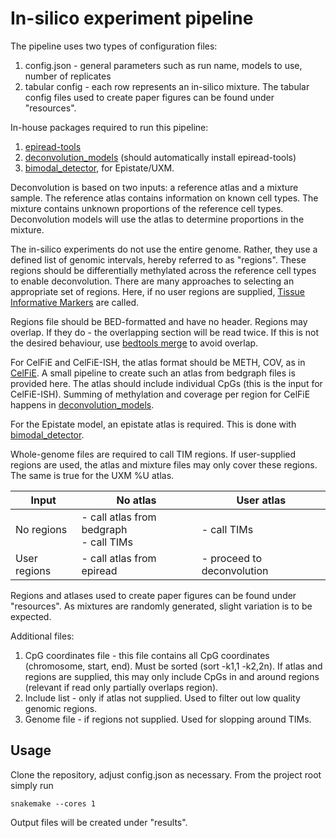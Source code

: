 # In-silico experiment pipeline

The pipeline uses two types of configuration files:
1) config.json - general parameters such as run name, models to use, number of replicates
2) tabular config - each row represents an in-silico mixture. 
The tabular config files used to create paper figures can be found under "resources".

In-house packages required to run this pipeline: 
1) [epiread-tools](https://github.com/methylgrammarlab/epiread-tools) 
2) [deconvolution_models](https://github.com/methylgrammarlab/deconvolution_models) (should automatically install epiread-tools)
3) [bimodal_detector](https://github.com/methylgrammarlab/bimodal_detector), for Epistate/UXM. 

Deconvolution is based on two inputs: a reference atlas and a mixture sample. The reference atlas contains information
on known cell types. The mixture contains unknown proportions of the reference cell types. Deconvolution models will 
use the atlas to determine proportions in the mixture.

The in-silico experiments do not use the entire genome. Rather, they use a defined list of genomic 
intervals, hereby referred to as "regions". These regions should be differentially methylated across the reference cell
types to enable deconvolution. There are many approaches to selecting an appropriate set of regions. Here, 
if no user regions are supplied, [Tissue Informative Markers](https://github.com/christacaggiano/celfie) are called.

Regions file should be BED-formatted and have no header. Regions may overlap. If they do - the overlapping section
will be read twice. If this is not the desired behaviour, use [bedtools merge](https://bedtools.readthedocs.io/en/latest/content/tools/merge.html) to avoid overlap. 

For CelFiE and CelFiE-ISH, the atlas format should be METH, COV, as in [CelFiE](https://github.com/christacaggiano/celfie).
A small pipeline to create such an atlas from bedgraph files is provided here. The atlas should include individual
CpGs (this is the input for CelFiE-ISH). Summing of methylation and coverage per region for CelFiE happens in [deconvolution_models](https://github.com/methylgrammarlab/deconvolution_models). 

For the Epistate model, an epistate atlas is required. This is done with [bimodal_detector](https://github.com/methylgrammarlab/bimodal_detector).

Whole-genome files are required to call TIM regions. If user-supplied regions are used, the atlas and mixture files may only cover these regions.
The same is true for the UXM %U atlas.

| Input        | No atlas                                    | User atlas                 |
|--------------|---------------------------------------------|----------------------------|
| No regions   | - call atlas from bedgraph<br/> - call TIMs | - call TIMs                |
| User regions | - call atlas from epiread                   | - proceed to deconvolution |

Regions and atlases used to create paper figures can be found under "resources". As mixtures are randomly generated,
slight variation is to be expected. 

Additional files:
1) CpG coordinates file - this file contains all CpG coordinates (chromosome, start, end). 
Must be sorted (sort -k1,1 -k2,2n). If atlas and regions are supplied, this may only include CpGs in and around regions
   (relevant if read only partially overlaps region). 
2) Include list - only if atlas not supplied. Used to filter out low quality genomic regions.
3) Genome file - if regions not supplied. Used for slopping around TIMs. 

## Usage

Clone the repository, adjust config.json as necessary. From the project root simply run
```
snakemake --cores 1
```

Output files will be created under "results". 
